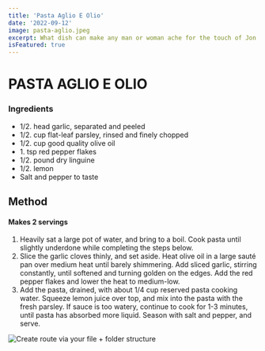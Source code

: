 ```yaml
---
title: 'Pasta Aglio E Olio'
date: '2022-09-12'
image: pasta-aglio.jpeg
excerpt: What dish can make any man or woman ache for the touch of Jon Favreau? Pasta Aglio e Olio is the dreamy midnight snack that lives up to its porny portrayal in the foodie-comedy-drama "Chef."
isFeatured: true
---
```


# PASTA AGLIO E OLIO

### Ingredients

- 1/2\. head garlic, separated and peeled
- 1/2\. cup flat-leaf parsley, rinsed and finely chopped
- 1/2\. cup good quality olive oil
- 1\. tsp red pepper flakes
- 1/2\. pound dry linguine
- 1/2\. lemon
- Salt and pepper to taste

## Method

#### Makes 2 servings

1. Heavily sat a large pot of water, and bring to a boil. Cook pasta until slightly underdone while completing the steps below.
2. Slice the garlic cloves thinly, and set aside. Heat olive oil in a large saut&eacute; pan over medium heat until barely shimmering. Add sliced garlic, stirring constantly, until softened and turning golden on the edges. Add the red pepper flakes and lower the heat to medium-low.
3. Add the pasta, drained, with about 1/4 cup reserved pasta cooking water. Squeeze lemon juice over top, and mix into the pasta with the fresh parsley. If sauce is too watery, continue to cook for 1-3 minutes, until pasta has absorbed more liquid. Season with salt and pepper, and serve.

![Create route via your file + folder structure](pasta-aglio.jpeg)
